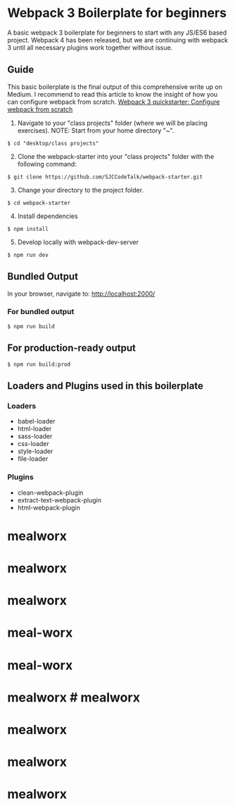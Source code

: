 # Webpack 3 Boilerplate for beginners
A basic webpack 3 boilerplate for beginners to start with any JS/ES6 based project. Webpack 4 has been released, but we are continuing with webpack 3 until all necessary plugins work together without issue.
<br>
## Guide
This basic boilerplate is the final output of this comprehensive write up on Medium. I recommend to read this article to know the insight of how you can configure webpack from scratch.
[Webpack 3 quickstarter: Configure webpack from scratch](https://medium.com/@nirjhor123/webpack-3-quickstarter-configure-webpack-from-scratch-30a6c394038a)
<br>
1. Navigate to your "class projects" folder (where we will be placing exercises). NOTE: Start from your home directory "~".

```
$ cd "desktop/class projects"
```

2. Clone the webpack-starter into your "class projects" folder with the following command:

```
$ git clone https://github.com/SJCCodeTalk/webpack-starter.git
```

3. Change your directory to the project folder. 

```
$ cd webpack-starter
```

4. Install dependencies

```
$ npm install
```


5.  Develop locally with webpack-dev-server

```
$ npm run dev
```

## Bundled Output
In your browser, navigate to: [http://localhost:2000/](http://localhost:2000/)

### For bundled output

```
$ npm run build
```

## For production-ready output

```
$ npm run build:prod
```
 
## Loaders and Plugins used in this boilerplate

### Loaders
* babel-loader
* html-loader
* sass-loader
* css-loader
* style-loader
* file-loader

### Plugins
* clean-webpack-plugin
* extract-text-webpack-plugin
* html-webpack-plugin

# mealworx
# mealworx
# mealworx
# meal-worx
# meal-worx
# mealworx # mealworx
# mealworx
# mealworx
# mealworx
